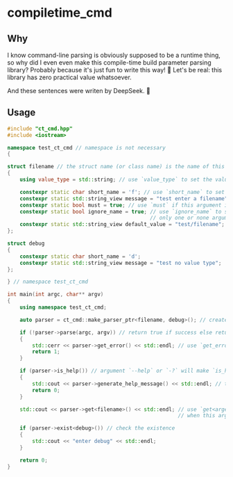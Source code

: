 # compiletime_cmd

## Why
I know command-line parsing is obviously supposed to be a runtime thing, so why did I even even make this compile-time build parameter parsing library? Probably because it's just fun to write this way! :clown_face: Let's be real: this library has zero practical value whatsoever.

And these sentences were writen by DeepSeek. :see_no_evil:

## Usage
``` C++
#include "ct_cmd.hpp"
#include <iostream>

namespace test_ct_cmd // namespace is not necessary
{

struct filename // the struct name (or class name) is the name of this argument
{
    using value_type = std::string; // use `value_type` to set the value type

    constexpr static char short_name = 'f'; // use `short_name` to set the short name of this argument
    constexpr static std::string_view message = "test enter a filename"; // use `message` to set the help message
    constexpr static bool must = true; // use `must` if this argument is necessary
    constexpr static bool ignore_name = true; // use `ignore_name` to set this argument without specific option name.
                                              // only one or none argument can set this config
    constexpr static std::string_view default_value = "test/filename"; // use `default_value` to set default value
};

struct debug
{
    constexpr static char short_name = 'd';
    constexpr static std::string_view message = "test no value type";
};

} // namespace test_ct_cmd

int main(int argc, char** argv)
{
    using namespace test_ct_cmd;

    auto parser = ct_cmd::make_parser_ptr<filename, debug>(); // create a parser

    if (!parser->parse(argc, argv)) // return true if success else return false
    {
        std::cerr << parser->get_error() << std::endl; // use `get_error()->std::string_view` when parse failed
        return 1;
    }

    if (parser->is_help()) // argument `--help` or `-?` will make `is_help()->bool` return true
    {
        std::cout << parser->generate_help_message() << std::endl; // to generate help message
        return 0;
    }

    std::cout << parser->get<filename>() << std::endl; // use `get<argement-class>()->const auto&` to get the value
                                                       // when this argument is not `must` and do not have a default value, please check the existence

    if (parser->exist<debug>()) // check the existence
    {
        std::cout << "enter debug" << std::endl;
    }

    return 0;
}

```
